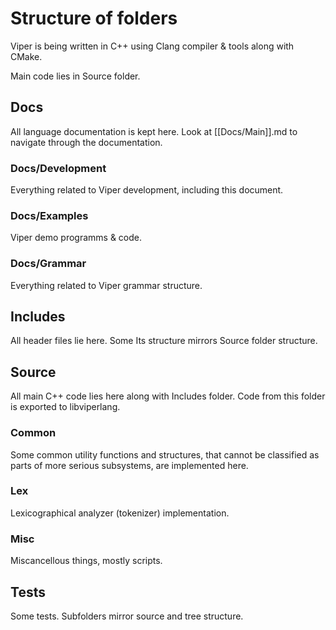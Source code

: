 <!--
* ++
*
* Copyright (c) 2023 JulesIMF, MIPT
*
* Module Name:
*
*     FoldersStructure.md
*
* Abstract:
*
*     Description of project structure.
*
* Author / Creation date:
*
*     JulesIMF / 17.03.23
*
* Revision History:
* 
* --
*
-->

# Structure of folders

Viper is being written in C++ using Clang compiler & tools along with CMake.

Main code lies in Source folder.

## Docs
All language documentation is kept here. Look at [[Docs/Main]].md to navigate through the documentation.

### Docs/Development
Everything related to Viper development, including this document.

### Docs/Examples
Viper demo programms & code.

### Docs/Grammar
Everything related to Viper grammar structure.

## Includes
All header files lie here. Some Its structure mirrors Source folder structure.

## Source
All main C++ code lies here along with Includes folder. Code from this folder is exported to libviperlang.

### Common
Some common utility functions and structures, that cannot be classified as parts of more serious subsystems, are implemented here.

### Lex
Lexicographical analyzer (tokenizer) implementation.

### Misc
Miscancellous things, mostly scripts.

## Tests
Some tests. Subfolders mirror source and tree structure.
